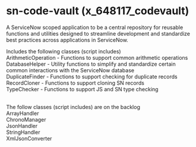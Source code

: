 # sn-code-vault (x_648117_codevault)

A ServiceNow scoped application to be a central repository for reusable functions and utilities designed to streamline development and standardize best practices across applications in ServiceNow.

Includes the following classes (script includes)</br>
ArithmeticOperation - Functions to support common arithmetic operations</br>
DatabaseHelper - Utility functions to simplify and standardize certain common interactions with the ServiceNow database</br>
DuplicateFinder - Functions to support checking for duplicate records</br>
RecordCloner - Functions to support cloning SN records</br>
TypeChecker - Functions to support JS and SN type checking</br></br>

The follow classes (script includes) are on the backlog</br>
ArrayHandler</br>
ChronoManager</br>
JsonHandler</br>
StringHandler</br>
XmlJsonConverter
